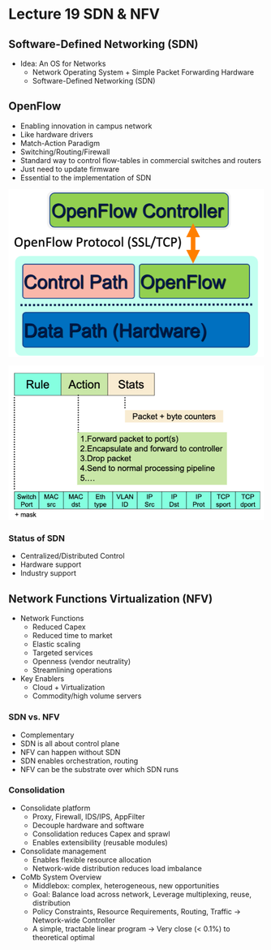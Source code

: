# Lecture 19 SDN & NFV

## Software-Defined Networking (SDN)

* Idea: An OS for Networks
  * Network Operating System + Simple Packet Forwarding Hardware
  * Software-Defined Networking (SDN)

## OpenFlow

* Enabling innovation in campus network
* Like hardware drivers
* Match-Action Paradigm
* Switching/Routing/Firewall
* Standard way to control flow-tables in commercial switches and routers
* Just need to update firmware
* Essential to the implementation of SDN

![openflow](images/lecture19-sdn-nfv/openflow.png)

![openflow_table_entry](images/lecture19-sdn-nfv/openflow_table_entry.png)

### Status of SDN

* Centralized/Distributed Control
* Hardware support
* Industry support

## Network Functions Virtualization (NFV)

* Network Functions
  * Reduced Capex
  * Reduced time to market
  * Elastic scaling
  * Targeted services
  * Openness (vendor neutrality)
  * Streamlining operations
* Key Enablers
  * Cloud + Virtualization
  * Commodity/high volume servers

### SDN vs. NFV

* Complementary
* SDN is all about control plane
* NFV can happen without SDN
* SDN enables orchestration, routing
* NFV can be the substrate over which SDN runs

### Consolidation

* Consolidate platform
  * Proxy, Firewall, IDS/IPS, AppFilter
  * Decouple hardware and software
  * Consolidation reduces Capex and sprawl
  * Enables extensibility (reusable modules)
* Consolidate management
  * Enables flexible resource allocation
  * Network-wide distribution reduces load imbalance
* CoMb System Overview
  * Middlebox: complex, heterogeneous, new opportunities
  * Goal: Balance load across network, Leverage multiplexing, reuse, distribution
  * Policy Constraints, Resource Requirements, Routing, Traffic -> Network-wide Controller
  * A simple, tractable linear program -> Very close (< 0.1%) to theoretical optimal